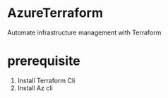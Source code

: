 # AzureTerraform
Automate infrastructure management with Terraform

# prerequisite

1) Install Terraform Cli
2) Install Az cli
